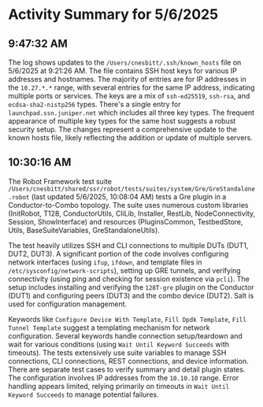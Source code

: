 # Activity Summary for 5/6/2025

## 9:47:32 AM
The log shows updates to the `/Users/cnesbitt/.ssh/known_hosts` file on 5/6/2025 at 9:21:26 AM.  The file contains SSH host keys for various IP addresses and hostnames.  The majority of entries are for IP addresses in the `10.27.*.*` range, with several entries for the same IP address, indicating multiple ports or services.  The keys are a mix of `ssh-ed25519`, `ssh-rsa`, and `ecdsa-sha2-nistp256` types.  There's a single entry for `launchpad.ssn.juniper.net` which includes all three key types.  The frequent appearance of multiple key types for the same host suggests a robust security setup.  The changes represent a comprehensive update to the known hosts file, likely reflecting the addition or update of multiple servers.


## 10:30:16 AM
The Robot Framework test suite `/Users/cnesbitt/shared/ssr/robot/tests/suites/system/Gre/GreStandalone.robot` (last updated 5/6/2025, 10:08:04 AM) tests a Gre plugin in a Conductor-to-Combo topology.  The suite uses numerous custom libraries (InitRobot, T128, ConductorUtils, CliLib, Installer, RestLib, NodeConnectivity, Session, ShowInterface) and resources (PluginsCommon, TestbedStore, Utils, BaseSuiteVariables, GreStandaloneUtils).

The test heavily utilizes SSH and CLI connections to multiple DUTs (DUT1, DUT2, DUT3).  A significant portion of the code involves configuring network interfaces (using `ifup`, `ifdown`, and template files in `/etc/sysconfig/network-scripts`), setting up GRE tunnels, and verifying connectivity (using ping and checking for session existence via `pcli`).  The setup includes installing and verifying the `128T-gre` plugin on the Conductor (DUT1) and configuring peers (DUT3) and the combo device (DUT2).  Salt is used for configuration management.

Keywords like `Configure Device With Template`, `Fill Dpdk Template`, `Fill Tunnel Template` suggest a templating mechanism for network configuration.  Several keywords handle connection setup/teardown and wait for various conditions (using `Wait Until Keyword Succeeds` with timeouts). The tests extensively use suite variables to manage SSH connections, CLI connections, REST connections, and device information.  There are separate test cases to verify summary and detail plugin states.  The configuration involves IP addresses from the `10.10.10` range.  Error handling appears limited, relying primarily on timeouts in `Wait Until Keyword Succeeds` to manage potential failures.
